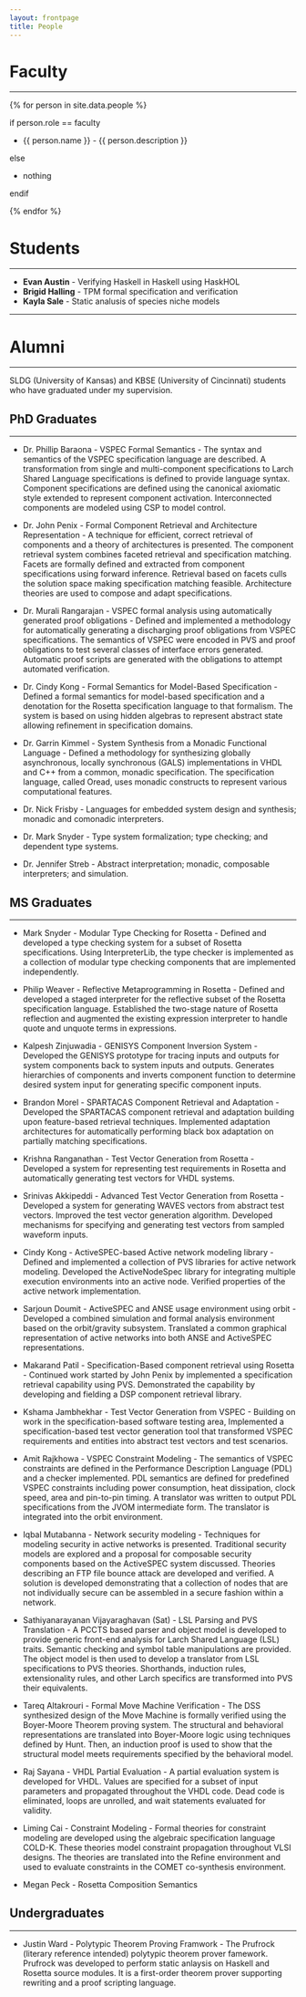 ```yaml
---
layout: frontpage
title: People
---
```


# Faculty

-----

{% for person in site.data.people %}

if person.role == faculty

* {{ person.name }} - {{ person.description }}

else

* nothing

endif

{% endfor %}

# Students

-----

* **Evan Austin** - Verifying Haskell in Haskell using HaskHOL
* **Brigid Halling** - TPM formal specification and verification
* **Kayla Sale** - Static analusis of species niche models

-----

# Alumni

-----

SLDG (University of Kansas) and KBSE (University of
Cincinnati) students who have graduated under my supervision. 

## PhD Graduates

-----

* Dr. Phillip Baraona - VSPEC Formal Semantics - The syntax and
  semantics of the VSPEC specification language are described. A
  transformation from single and multi-component specifications to
  Larch Shared Language specifications is defined to provide language
  syntax. Component specifications are defined using the canonical
  axiomatic style extended to represent component
  activation. Interconnected components are modeled using CSP to model
  control.
  
* Dr. John Penix - Formal Component Retrieval and Architecture
  Representation - A technique for efficient, correct retrieval of
  components and a theory of architectures is presented. The component
  retrieval system combines faceted retrieval and specification
  matching. Facets are formally defined and extracted from component
  specifications using forward inference. Retrieval based on facets
  culls the solution space making specification matching
  feasible. Architecture theories are used to compose and adapt
  specifications.
  
* Dr. Murali Rangarajan - VSPEC formal analysis using automatically
  generated proof obligations - Defined and implemented a methodology
  for automatically generating a discharging proof obligations from
  VSPEC specifications. The semantics of VSPEC were encoded in PVS and
  proof obligations to test several classes of interface errors
  generated. Automatic proof scripts are generated with the
  obligations to attempt automated verification.
  
* Dr. Cindy Kong - Formal Semantics for Model-Based Specification -
  Defined a formal semantics for model-based specification and a
  denotation for the Rosetta specification language to that
  formalism. The system is based on using hidden algebras to represent
  abstract state allowing refinement in specification domains.
  
* Dr. Garrin Kimmel - System Synthesis from a Monadic Functional
  Language - Defined a methodology for synthesizing globally
  asynchronous, locally synchronous (GALS) implementations in VHDL and
  C++ from a common, monadic specification. The specification
  language, called Oread, uses monadic constructs to represent various
  computational features.
  
* Dr. Nick Frisby - Languages for embedded system design and
  synthesis; monadic and comonadic interpreters.
	
* Dr. Mark Snyder - Type system formalization; type checking; and
  dependent type systems.
	
* Dr. Jennifer Streb - Abstract interpretation; monadic, composable
  interpreters; and simulation.
  
## MS Graduates

-----

* Mark Snyder - Modular Type Checking for Rosetta - Defined and
  developed a type checking system for a subset of Rosetta
  specifications. Using InterpreterLib, the type checker is
  implemented as a collection of modular type checking components that
  are implemented independently.
  
* Philip Weaver - Reflective Metaprogramming in Rosetta - Defined and
  developed a staged interpreter for the reflective subset of the
  Rosetta specification language. Established the two-stage nature of
  Rosetta reflection and augmented the existing expression interpreter
  to handle quote and unquote terms in expressions.
  
* Kalpesh Zinjuwadia - GENISYS Component Inversion System -
  Developed the GENISYS prototype for tracing inputs and outputs for
  system components back to system inputs and outputs. Generates
  hierarchies of components and inverts component function to
  determine desired system input for generating specific component inputs. 

* Brandon Morel - SPARTACAS Component Retrieval and Adaptation -
  Developed the SPARTACAS component retrieval and adaptation building
  upon feature-based retrieval techniques. Implemented adaptation
  architectures for automatically performing black box adaptation on
  partially matching specifications. 

* Krishna Ranganathan - Test Vector Generation from Rosetta -
  Developed a system for representing test requirements in Rosetta and
  automatically generating test vectors for VHDL systems.
  
* Srinivas Akkipeddi - Advanced Test Vector Generation from Rosetta -
  Developed a system for generating WAVES vectors from abstract test
  vectors. Improved the test vector generation algorithm. Developed
  mechanisms for specifying and generating test vectors from sampled
  waveform inputs.
  
* Cindy Kong - ActiveSPEC-based Active network modeling library -
  Defined and implemented a collection of PVS libraries for active
  network modeling. Developed the ActiveNodeSpec library for
  integrating multiple execution environments into an active
  node. Verified properties of the active network implementation.
  
* Sarjoun Doumit - ActiveSPEC and ANSE usage environment using orbit -
  Developed a combined simulation and formal analysis environment
  based on the orbit/gravity subsystem. Translated a common graphical
  representation of active networks into both ANSE and ActiveSPEC
  representations. 

* Makarand Patil - Specification-Based component retrieval using
  Rosetta - Continued work started by John Penix by implemented a
  specification retrieval capability using PVS. Demonstrated the
  capability by developing and fielding a DSP component retrieval
  library.
  
* Kshama Jambhekhar - Test Vector Generation from VSPEC - Building on
  work in the specification-based software testing area, Implemented a
  specification-based test vector generation tool that transformed
  VSPEC requirements and entities into abstract test vectors and test
  scenarios.
  
* Amit Rajkhowa - VSPEC Constraint Modeling - The semantics of VSPEC
  constraints are defined in the Performance Description Language
  (PDL) and a checker implemented. PDL semantics are defined for
  predefined VSPEC constraints including power consumption, heat
  dissipation, clock speed, area and pin-to-pin timing. A translator
  was written to output PDL specifications from the JVOM intermediate
  form. The translator is integrated into the orbit environment.
  
* Iqbal Mutabanna - Network security modeling - Techniques for
  modeling security in active networks is presented. Traditional
  security models are explored and a proposal for composable security
  components based on the ActiveSPEC system discussed. Theories
  describing an FTP file bounce attack are developed and verified. A
  solution is developed demonstrating that a collection of nodes that
  are not individually secure can be assembled in a secure fashion
  within a network.
  
* Sathiyanarayanan Vijayaraghavan (Sat) - LSL Parsing and PVS
  Translation - A PCCTS based parser and object model is developed to
  provide generic front-end analysis for Larch Shared Language (LSL)
  traits. Semantic checking and symbol table manipulations are
  provided. The object model is then used to develop a translator from
  LSL specifications to PVS theories. Shorthands, induction rules,
  extensionality rules, and other Larch specifics are transformed into
  PVS their equivalents.
  
* Tareq Altakrouri - Formal Move Machine Verification - The DSS
  synthesized design of the Move Machine is formally verified using
  the Boyer-Moore Theorem proving system. The structural and
  behavioral representations are translated into Boyer-Moore logic
  using techniques defined by Hunt. Then, an induction proof is used
  to show that the structural model meets requirements specified by
  the behavioral model.
  
* Raj Sayana - VHDL Partial Evaluation - A partial evaluation system
  is developed for VHDL. Values are specified for a subset of input
  parameters and propagated throughout the VHDL code. Dead code is
  eliminated, loops are unrolled, and wait statements evaluated for
  validity.
  
* Liming Cai - Constraint Modeling - Formal theories for constraint
  modeling are developed using the algebraic specification language
  COLD-K. These theories model constraint propagation throughout VLSI
  designs. The theories are translated into the Refine environment and
  used to evaluate constraints in the COMET co-synthesis environment.
  
* Megan Peck - Rosetta Composition Semantics

## Undergraduates

-----

* Justin Ward - Polytypic Theorem Proving Framwork - The Prufrock
  (literary reference intended) polytypic theorem prover
  famework. Prufrock was developed to perform static anlaysis on
  Haskell and Rosetta source modules. It is a first-order theorem
  prover supporting rewriting and a proof scripting language.
  
